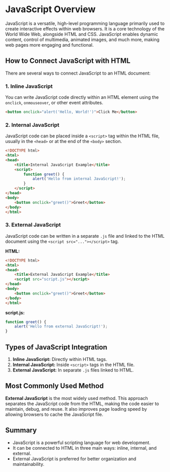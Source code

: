 # JavaScript Overview

JavaScript is a versatile, high-level programming language primarily used to create interactive effects within web browsers. It is a core technology of the World Wide Web, alongside HTML and CSS. JavaScript enables dynamic content, control of multimedia, animated images, and much more, making web pages more engaging and functional.

## How to Connect JavaScript with HTML

There are several ways to connect JavaScript to an HTML document:

### 1. Inline JavaScript

You can write JavaScript code directly within an HTML element using the `onclick`, `onmouseover`, or other event attributes.

```html
<button onclick="alert('Hello, World!')">Click Me</button>
```

### 2. Internal JavaScript

JavaScript code can be placed inside a `<script>` tag within the HTML file, usually in the `<head>` or at the end of the `<body>` section.

```html
<!DOCTYPE html>
<html>
<head>
    <title>Internal JavaScript Example</title>
    <script>
        function greet() {
            alert('Hello from internal JavaScript!');
        }
    </script>
</head>
<body>
    <button onclick="greet()">Greet</button>
</body>
</html>
```

### 3. External JavaScript

JavaScript code can be written in a separate `.js` file and linked to the HTML document using the `<script src="..."></script>` tag.

**HTML:**
```html
<!DOCTYPE html>
<html>
<head>
    <title>External JavaScript Example</title>
    <script src="script.js"></script>
</head>
<body>
    <button onclick="greet()">Greet</button>
</body>
</html>
```

**script.js:**
```javascript
function greet() {
    alert('Hello from external JavaScript!');
}
```

## Types of JavaScript Integration

1. **Inline JavaScript:** Directly within HTML tags.
2. **Internal JavaScript:** Inside `<script>` tags in the HTML file.
3. **External JavaScript:** In separate `.js` files linked to HTML.

## Most Commonly Used Method

**External JavaScript** is the most widely used method. This approach separates the JavaScript code from the HTML, making the code easier to maintain, debug, and reuse. It also improves page loading speed by allowing browsers to cache the JavaScript file.

## Summary

- JavaScript is a powerful scripting language for web development.
- It can be connected to HTML in three main ways: inline, internal, and external.
- External JavaScript is preferred for better organization and maintainability.
